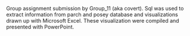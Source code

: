 Group assignment submission by Group_11 (aka covert).
Sql was used to extract information from parch and posey database and visualizations drawn up with Microsoft Excel.
These visualization were compiled and presented with PowerPoint.

